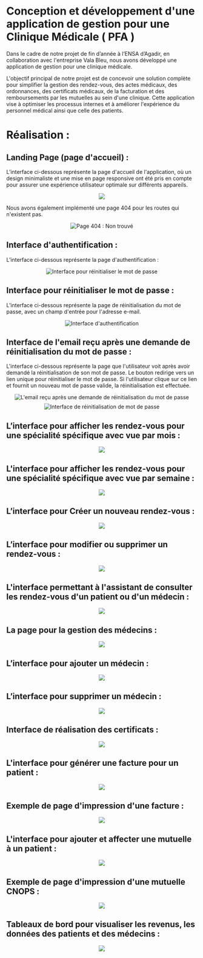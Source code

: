 # Conception et développement d'une application de gestion pour une Clinique Médicale ( PFA ) 
Dans le cadre de notre projet de fin d’année à l’ENSA d’Agadir, en collaboration avec l'entreprise Vala Bleu, nous avons développé une application de gestion pour une clinique médicale.

L'objectif principal de notre projet est de concevoir une solution complète pour simplifier la gestion des rendez-vous, des actes médicaux, des ordonnances, des certificats médicaux, de la facturation et des remboursements par les mutuelles au sein d'une clinique. Cette application vise à optimiser les processus internes et à améliorer l'expérience du personnel médical ainsi que celle des patients.

# Réalisation :
## Landing Page (page d'accueil) :
L’interface ci-dessous représente la page d'accueil de l'application, où un design minimaliste et une mise en page responsive ont été pris en compte pour assurer une expérience utilisateur optimale sur différents appareils.
<div align="center" style="margin-top: 8px;">
  <img src="https://github.com/idboussadel/fpa/assets/113947156/1387b2d0-c0b6-4a37-93bd-57f683826ba6">
</div>

Nous avons également implémenté une page 404 pour les routes qui n'existent pas.
<div align="center" style="margin-top: 8px;">
  <img src="https://github.com/idboussadel/fpa/assets/113947156/7138b26c-94c4-423c-adf6-d96054ccf478" alt="Page 404 : Non trouvé">
</div>

## Interface d'authentification :
L’interface ci-dessous représente la page d'authentification :
<div align="center" style="margin-top: 8px;">
  <img src="https://github.com/idboussadel/fpa/assets/113947156/b16de37e-48a5-4240-9e03-de728298fc56" alt="Interface pour réinitialiser le mot de passe">
</div>

## Interface pour réinitialiser le mot de passe :
L’interface ci-dessous représente la page de réinitialisation du mot de passe, avec un champ d'entrée pour l'adresse e-mail.
<div align="center" style="margin-top: 8px;">
  <img src="https://github.com/idboussadel/fpa/assets/113947156/0378e117-3ef2-4fd3-9dab-7d1bf6a2fe23" alt="Interface d'authentification">
</div>

## Interface de l'email reçu après une demande de réinitialisation du mot de passe :
L'interface ci-dessous représente la page que l'utilisateur voit après avoir demandé la réinitialisation de son mot de passe. Le bouton redirige vers un lien unique pour réinitialiser le mot de passe. Si l'utilisateur clique sur ce lien et fournit un nouveau mot de passe valide, la réinitialisation est effectuée.
<div align="center" style="margin-top: 8px; margin-bottom: 8px;">
  <img src="https://github.com/idboussadel/fpa/assets/113947156/6ce84536-e5f5-4627-8b45-f707eee10620" alt="L'email reçu après une demande de réinitialisation du mot de passe">
</div>

<div align="center" style="margin-top: 8px;">
  <img src="https://github.com/idboussadel/fpa/assets/113947156/66fe4961-6239-4b49-b689-0c72d2c6a010" alt="Interface de réinitialisation de mot de passe">
</div>

## L’interface pour afficher les rendez-vous pour une spécialité spécifique avec vue par mois :
<div align="center" style="margin-top: 8px;">
  <img src="https://github.com/idboussadel/pfa/assets/113947156/2409295e-41c1-44f4-94b3-b730f3f93555">
</div>

## L'interface pour afficher les rendez-vous pour une spécialité spécifique avec vue par semaine :
<div align="center" style="margin-top: 8px;">
  <img src="https://github.com/idboussadel/pfa/assets/113947156/020a7bca-0ed2-412a-a283-823bd24c8d05">
</div>

## L’interface pour Créer un nouveau rendez-vous :
<div align="center" style="margin-top: 8px;">
  <img src="https://github.com/idboussadel/pfa/assets/113947156/602d6a18-3b7a-4330-a370-728f6dbff3ca">
</div>

## L’interface pour modifier ou supprimer un rendez-vous :
<div align="center" style="margin-top: 8px;">
  <img src="https://github.com/idboussadel/pfa/assets/113947156/5b38ac82-0205-4ffc-9cd7-d95f00d3d8a1">
</div>

## L'interface permettant à l'assistant de consulter les rendez-vous d'un patient ou d'un médecin :
<div align="center" style="margin-top: 8px;">
  <img src="https://github.com/idboussadel/pfa/assets/113947156/d97bce68-f2f5-4571-a9ad-028ccd88521a">
</div>

## La page pour la gestion des médecins :
<div align="center" style="margin-top: 8px;">
  <img src="https://github.com/idboussadel/pfa/assets/113947156/02efbb6e-f7ed-4c43-b580-cc216bddb74b">
</div>

## L’interface pour ajouter un médecin :
<div align="center" style="margin-top: 8px;">
  <img src="https://github.com/idboussadel/pfa/assets/113947156/213df754-8c0c-4bce-8862-c2111b5bcb06">
</div>

## L’interface pour supprimer un médecin :
<div align="center" style="margin-top: 8px;">
  <img src="https://github.com/idboussadel/pfa/assets/113947156/dc022222-e810-4fd4-9e7b-b4ffea6be0a4">
</div>

## Interface de réalisation des certificats :
<div align="center" style="margin-top: 8px;">
  <img src="https://github.com/idboussadel/pfa/assets/113947156/2540bb99-e492-4469-b2ea-309ffd1e2c0c">
</div>

## L'interface pour générer une facture pour un patient :
<div align="center" style="margin-top: 8px;">
  <img src="https://github.com/idboussadel/pfa/assets/113947156/37770b25-d358-4147-a6a8-638ecd34468f">
</div>

## Exemple de page d'impression d'une facture :
<div align="center" style="margin-top: 8px;">
  <img src="https://github.com/idboussadel/pfa/assets/113947156/f12ad02a-8b44-4753-a844-0da59f857e66">
</div>

## L'interface pour ajouter et affecter une mutuelle à un patient :
<div align="center" style="margin-top: 8px;">
  <img src="https://github.com/idboussadel/pfa/assets/113947156/1b27c58b-7877-4961-a598-3b44a4daad73">
</div>

## Exemple de page d'impression d'une mutuelle CNOPS :
<div align="center" style="margin-top: 8px;">
  <img src="https://github.com/idboussadel/pfa/assets/113947156/a74fe778-6a13-4c44-a307-17bbd4667aee">
</div>

## Tableaux de bord pour visualiser les revenus, les données des patients et des médecins :
<div align="center" style="margin-top: 8px;">
  <img src="https://github.com/idboussadel/pfa/assets/113947156/20a98023-9a5c-4326-a4b5-31e5da483eed">
</div>
